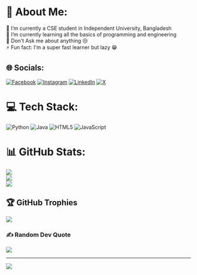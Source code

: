 # 💫 About Me:
🔭 I’m currently a CSE student in Independent University, Bangladesh<br>🌱 I’m currently learning all the basics of programming and engineering<br>💬 Don't Ask me about anything 😒<br>⚡ Fun fact: I'm a super fast learner but lazy 😁


## 🌐 Socials:
[![Facebook](https://img.shields.io/badge/Facebook-%231877F2.svg?logo=Facebook&logoColor=white)](https://facebook.com/zobaer.masum/) [![Instagram](https://img.shields.io/badge/Instagram-%23E4405F.svg?logo=Instagram&logoColor=white)](https://instagram.com/zobayer.exe) [![LinkedIn](https://img.shields.io/badge/LinkedIn-%230077B5.svg?logo=linkedin&logoColor=white)](https://linkedin.com/jubayer-hossen-7612881a6) [![X](https://img.shields.io/badge/X-black.svg?logo=X&logoColor=white)](https://x.com/zobayer_926) 

# 💻 Tech Stack:
![Python](https://img.shields.io/badge/python-3670A0?style=for-the-badge&logo=python&logoColor=ffdd54) ![Java](https://img.shields.io/badge/java-%23ED8B00.svg?style=for-the-badge&logo=openjdk&logoColor=white) ![HTML5](https://img.shields.io/badge/html5-%23E34F26.svg?style=for-the-badge&logo=html5&logoColor=white) ![JavaScript](https://img.shields.io/badge/javascript-%23323330.svg?style=for-the-badge&logo=javascript&logoColor=%23F7DF1E)
# 📊 GitHub Stats:
![](https://github-readme-stats.vercel.app/api?username=Jubayer-Hossen&theme=dark&hide_border=false&include_all_commits=false&count_private=false)<br/>
![](https://github-readme-streak-stats.herokuapp.com/?user=Jubayer-Hossen&theme=dark&hide_border=false)<br/>
![](https://github-readme-stats.vercel.app/api/top-langs/?username=Jubayer-Hossen&theme=dark&hide_border=false&include_all_commits=false&count_private=false&layout=compact)

## 🏆 GitHub Trophies
![](https://github-profile-trophy.vercel.app/?username=Jubayer-Hossen&theme=github_dark_dimmed&no-frame=false&no-bg=true&margin-w=4)

### ✍️ Random Dev Quote
![](https://quotes-github-readme.vercel.app/api?type=horizontal&theme=radical)

---
[![](https://visitcount.itsvg.in/api?id=Jubayer-Hossen&icon=2&color=13)](https://visitcount.itsvg.in)

<!-- Proudly created with GPRM ( https://gprm.itsvg.in ) -->
